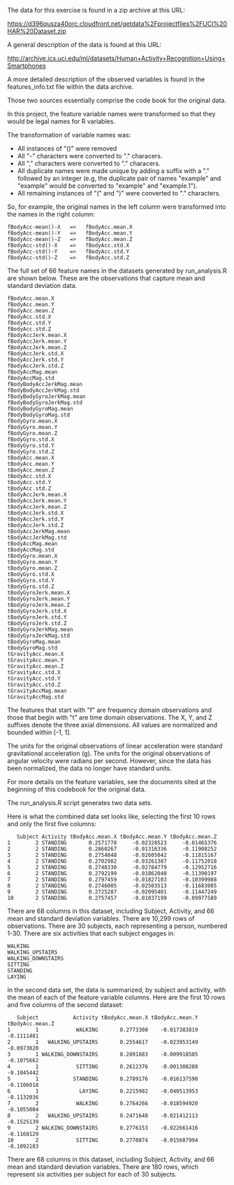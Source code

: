 The data for this exercise is found in a zip archive at this URL:

https://d396qusza40orc.cloudfront.net/getdata%2Fprojectfiles%2FUCI%20HAR%20Dataset.zip 

A general description of the data is found at this URL:

http://archive.ics.uci.edu/ml/datasets/Human+Activity+Recognition+Using+Smartphones

A more detailed description of the observed variables is found in the
features_info.txt file within the data archive.

Those two sources essentially comprise the code book for the original data.

In this project, the feature variable names were transformed so that they
would be legal names for R variables.

The transformation of variable names was:

   - All instances of "()" were removed
   - All "-" characters were converted to "." characers.
   - All "," characters were converted to "." characers.
   - All duplicate names were made unique by adding a suffix with a "."
     followed by an integer (e.g, the duplicate pair of names "example" and 
     "example" would be converted to "example" and "example.1").
   - All remaining instances of "(" and ")" were converted to "." characters.


So, for example, the original names in the left column were transformed into
the names in the right column:

```
fBodyAcc-mean()-X   =>   fBodyAcc.mean.X
fBodyAcc-mean()-Y   =>   fBodyAcc.mean.Y
fBodyAcc-mean()-Z   =>   fBodyAcc.mean.Z
fBodyAcc-std()-X    =>   fBodyAcc.std.X
fBodyAcc-std()-Y    =>   fBodyAcc.std.Y
fBodyAcc-std()-Z    =>   fBodyAcc.std.Z
```

The full set of 66 feature names in the datasets generated by run_analysis.R
are shown below.  These are the observations that capture mean and standard
deviation data.

```
fBodyAcc.mean.X
fBodyAcc.mean.Y
fBodyAcc.mean.Z
fBodyAcc.std.X
fBodyAcc.std.Y
fBodyAcc.std.Z
fBodyAccJerk.mean.X
fBodyAccJerk.mean.Y
fBodyAccJerk.mean.Z
fBodyAccJerk.std.X
fBodyAccJerk.std.Y
fBodyAccJerk.std.Z
fBodyAccMag.mean
fBodyAccMag.std
fBodyBodyAccJerkMag.mean
fBodyBodyAccJerkMag.std
fBodyBodyGyroJerkMag.mean
fBodyBodyGyroJerkMag.std
fBodyBodyGyroMag.mean
fBodyBodyGyroMag.std
fBodyGyro.mean.X
fBodyGyro.mean.Y
fBodyGyro.mean.Z
fBodyGyro.std.X
fBodyGyro.std.Y
fBodyGyro.std.Z
tBodyAcc.mean.X
tBodyAcc.mean.Y
tBodyAcc.mean.Z
tBodyAcc.std.X
tBodyAcc.std.Y
tBodyAcc.std.Z
tBodyAccJerk.mean.X
tBodyAccJerk.mean.Y
tBodyAccJerk.mean.Z
tBodyAccJerk.std.X
tBodyAccJerk.std.Y
tBodyAccJerk.std.Z
tBodyAccJerkMag.mean
tBodyAccJerkMag.std
tBodyAccMag.mean
tBodyAccMag.std
tBodyGyro.mean.X
tBodyGyro.mean.Y
tBodyGyro.mean.Z
tBodyGyro.std.X
tBodyGyro.std.Y
tBodyGyro.std.Z
tBodyGyroJerk.mean.X
tBodyGyroJerk.mean.Y
tBodyGyroJerk.mean.Z
tBodyGyroJerk.std.X
tBodyGyroJerk.std.Y
tBodyGyroJerk.std.Z
tBodyGyroJerkMag.mean
tBodyGyroJerkMag.std
tBodyGyroMag.mean
tBodyGyroMag.std
tGravityAcc.mean.X
tGravityAcc.mean.Y
tGravityAcc.mean.Z
tGravityAcc.std.X
tGravityAcc.std.Y
tGravityAcc.std.Z
tGravityAccMag.mean
tGravityAccMag.std
```

The features that start with "f" are frequency domain observations and those
that begin with "t" are time domain observations.  The X, Y, and Z suffixes
denote the three axial dimensions. All values are normalized and bounded
within [-1, 1].  

The units for the original observations of linear acceleration were standard
gravitational acceleration (g).  The units for the original observations of
angular velocity were radians per second.  However, since the data has been
normalized, the data no longer have standard units.

For more details on the feature variables, see the documents sited at the
beginning of this codebook for the original data.

The run_analysis.R script generates two data sets.

Here is what the combined data set looks like, selecting the first 10 rows
and only the first five columns:

```
   Subject Activity tBodyAcc.mean.X tBodyAcc.mean.Y tBodyAcc.mean.Z
1        2 STANDING       0.2571778     -0.02328523     -0.01465376
2        2 STANDING       0.2860267     -0.01316336     -0.11908252
3        2 STANDING       0.2754848     -0.02605042     -0.11815167
4        2 STANDING       0.2702982     -0.03261387     -0.11752018
5        2 STANDING       0.2748330     -0.02784779     -0.12952716
6        2 STANDING       0.2792199     -0.01862040     -0.11390197
7        2 STANDING       0.2797459     -0.01827103     -0.10399988
8        2 STANDING       0.2746005     -0.02503513     -0.11683085
9        2 STANDING       0.2725287     -0.02095401     -0.11447249
10       2 STANDING       0.2757457     -0.01037199     -0.09977589
```

There are 68 columns in this dataset, including Subject, Activity, and 66
mean and standard deviation variables.  There are 10,299 rows of observations.
There are 30 subjects, each representing a person, numbered 1-30.  There are
six activities that each subject engages in: 

	WALKING 
	WALKING_UPSTAIRS
	WALKING_DOWNSTAIRS
	SITTING
	STANDING
	LAYING 


In the second data set, the data is summarized, by subject and activity, with
the mean of each of the feature variable columns.  Here are the first 10 rows
and five columns of the second dataset:

```
   Subject           Activity tBodyAcc.mean.X tBodyAcc.mean.Y tBodyAcc.mean.Z
1        1            WALKING       0.2773308    -0.017383819      -0.1111481
2        1   WALKING_UPSTAIRS       0.2554617    -0.023953149      -0.0973020
3        1 WALKING_DOWNSTAIRS       0.2891883    -0.009918505      -0.1075662
4        1            SITTING       0.2612376    -0.001308288      -0.1045442
5        1           STANDING       0.2789176    -0.016137590      -0.1106018
6        1             LAYING       0.2215982    -0.040513953      -0.1132036
7        2            WALKING       0.2764266    -0.018594920      -0.1055004
8        2   WALKING_UPSTAIRS       0.2471648    -0.021412113      -0.1525139
9        2 WALKING_DOWNSTAIRS       0.2776153    -0.022661416      -0.1168129
10       2            SITTING       0.2770874    -0.015687994      -0.1092183
```

There are 68 columns in this dataset, including Subject, Activity, and 66
mean and standard deviation variables.  There are 180 rows, which represent
six activities per subject for each of 30 subjects.
